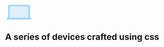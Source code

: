 <img
  src="/images/mbp-devices-css.png"
  width="90"
  align="center"
/>

# A series of devices crafted using css

